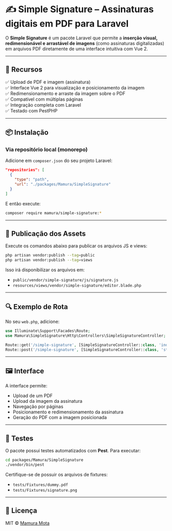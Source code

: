 # ✍️ Simple Signature – Assinaturas digitais em PDF para Laravel

O **Simple Signature** é um pacote Laravel que permite a **inserção visual, redimensionável e arrastável de imagens** (como assinaturas digitalizadas) em arquivos PDF diretamente de uma interface intuitiva com Vue 2.

---

## 🚀 Recursos

✅ Upload de PDF e imagem (assinatura)  
✅ Interface Vue 2 para visualização e posicionamento da imagem  
✅ Redimensionamento e arraste da imagem sobre o PDF  
✅ Compatível com múltiplas páginas  
✅ Integração completa com Laravel  
✅ Testado com PestPHP

---

## 📦 Instalação

### Via repositório local (monorepo)

Adicione em `composer.json` do seu projeto Laravel:

```json
"repositories": [
  {
    "type": "path",
    "url": "./packages/Mamura/SimpleSignature"
  }
]
```

E então execute:

```bash
composer require mamura/simple-signature:*
```

---

## 🔧 Publicação dos Assets

Execute os comandos abaixo para publicar os arquivos JS e views:

```bash
php artisan vendor:publish --tag=public
php artisan vendor:publish --tag=views
```

Isso irá disponibilizar os arquivos em:

- `public/vendor/simple-signature/js/signature.js`
- `resources/views/vendor/simple-signature/editor.blade.php`

---

## 🔍 Exemplo de Rota

No seu `web.php`, adicione:

```php
use Illuminate\Support\Facades\Route;
use Mamura\SimpleSignature\Http\Controllers\SimpleSignatureController;

Route::get('/simple-signature', [SimpleSignatureController::class, 'index']);
Route::post('/simple-signature', [SimpleSignatureController::class, 'store']);
```

---

## 🖼️ Interface

A interface permite:

- Upload de um PDF
- Upload da imagem da assinatura
- Navegação por páginas
- Posicionamento e redimensionamento da assinatura
- Geração do PDF com a imagem posicionada

---

## 🧪 Testes

O pacote possui testes automatizados com **Pest**. Para executar:

```bash
cd packages/Mamura/SimpleSignature
./vendor/bin/pest
```

Certifique-se de possuir os arquivos de fixtures:

- `tests/Fixtures/dummy.pdf`
- `tests/Fixtures/signature.png`

---

## 📝 Licença

MIT © [Mamura Mota](https://github.com/mamura)
